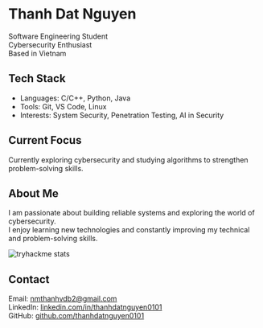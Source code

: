 # Thanh Dat Nguyen

Software Engineering Student  
Cybersecurity Enthusiast  
Based in Vietnam

## Tech Stack

- Languages: C/C++, Python, Java  
- Tools: Git, VS Code, Linux  
- Interests: System Security, Penetration Testing, AI in Security  

## Current Focus

Currently exploring cybersecurity and studying algorithms to strengthen problem-solving skills.

## About Me

I am passionate about building reliable systems and exploring the world of cybersecurity.  
I enjoy learning new technologies and constantly improving my technical and problem-solving skills.

![tryhackme stats](https://raw.githubusercontent.com/<thanhdat0101>/<thanhdat0101>/master/assets/thm_propic.png)
## Contact

Email: nmthanhvdb2@gmail.com  
LinkedIn: [linkedin.com/in/thanhdatnguyen0101](https://www.linkedin.com/in/thanhdatnguyen0101)  
GitHub: [github.com/thanhdatnguyen0101](https://github.com/thanhdatnguyen0101)
